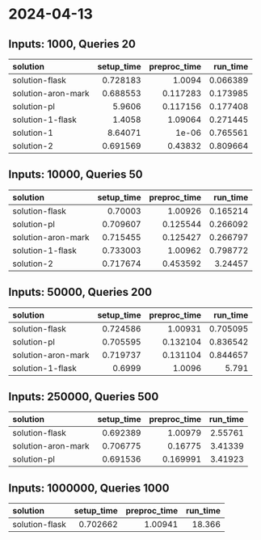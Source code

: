 # 2024-04-13

## Inputs: 1000, Queries 20

| solution           |   setup_time |   preproc_time |   run_time |
|:-------------------|-------------:|---------------:|-----------:|
| solution-flask     |     0.728183 |       1.0094   |   0.066389 |
| solution-aron-mark |     0.688553 |       0.117283 |   0.173985 |
| solution-pl        |     5.9606   |       0.117156 |   0.177408 |
| solution-1-flask   |     1.4058   |       1.09064  |   0.271445 |
| solution-1         |     8.64071  |       1e-06    |   0.765561 |
| solution-2         |     0.691569 |       0.43832  |   0.809664 |

## Inputs: 10000, Queries 50

| solution           |   setup_time |   preproc_time |   run_time |
|:-------------------|-------------:|---------------:|-----------:|
| solution-flask     |     0.70003  |       1.00926  |   0.165214 |
| solution-pl        |     0.709607 |       0.125544 |   0.266092 |
| solution-aron-mark |     0.715455 |       0.125427 |   0.266797 |
| solution-1-flask   |     0.733003 |       1.00962  |   0.798772 |
| solution-2         |     0.717674 |       0.453592 |   3.24457  |

## Inputs: 50000, Queries 200

| solution           |   setup_time |   preproc_time |   run_time |
|:-------------------|-------------:|---------------:|-----------:|
| solution-flask     |     0.724586 |       1.00931  |   0.705095 |
| solution-pl        |     0.705595 |       0.132104 |   0.836542 |
| solution-aron-mark |     0.719737 |       0.131104 |   0.844657 |
| solution-1-flask   |     0.6999   |       1.0096   |   5.791    |

## Inputs: 250000, Queries 500

| solution           |   setup_time |   preproc_time |   run_time |
|:-------------------|-------------:|---------------:|-----------:|
| solution-flask     |     0.692389 |       1.00979  |    2.55761 |
| solution-aron-mark |     0.706775 |       0.16775  |    3.41339 |
| solution-pl        |     0.691536 |       0.169991 |    3.41923 |

## Inputs: 1000000, Queries 1000

| solution       |   setup_time |   preproc_time |   run_time |
|:---------------|-------------:|---------------:|-----------:|
| solution-flask |     0.702662 |        1.00941 |     18.366 |